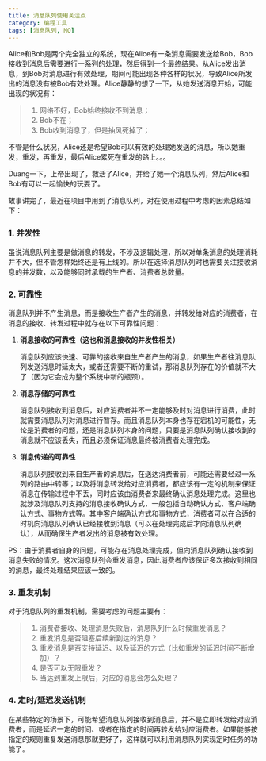```yaml
---
title: 消息队列使用关注点
category: 编程工具
tags: [消息队列, MQ]
---
```


Alice和Bob是两个完全独立的系统，现在Alice有一条消息需要发送给Bob，Bob接收到消息后需要进行一系列的处理，然后得到一个最终结果。从Alice发出消息，到Bob对消息进行有效处理，期间可能出现各种各样的状况，导致Alice所发出的消息没有被Bob有效处理。Alice静静的想了一下，从她发送消息开始，可能出现的状况有：

> 1. 网络不好，Bob始终接收不到消息；
> 2. Bob不在；
> 3. Bob收到消息了，但是抽风死掉了；

不管是什么状况，Alice还是希望Bob可以有效的处理她发送的消息，所以她重发，重发，再重发，最后Alice累死在重发的路上。。。

Duang一下，上帝出现了，救活了Alice，并给了她一个消息队列，然后Alice和Bob有可以一起愉快的玩耍了。


故事讲完了，最近在项目中用到了消息队列，对在使用过程中考虑的因素总结如下：

### 1. 并发性

虽说消息队列主要是做消息的转发，不涉及逻辑处理，所以对单条消息的处理消耗并不大，但不管怎样始终还是有上线的。所以在选择消息队列时也需要关注接收消息的并发数，以及能够同时承载的生产者、消费者总数量。

### 2. 可靠性

消息队列并不产生消息，而是接收生产者产生的消息，并转发给对应的消费者，在消息的接收、转发过程中就存在以下可靠性问题：

1. **消息接收的可靠性（这也和消息接收的并发性相关）**

    消息队列应该快速、可靠的接收来自生产者产生的消息，如果生产者往消息队列发送消息时延太大，或者还需要不断的重试，那消息队列存在的价值就不大了（因为它会成为整个系统中新的瓶颈）。

2. **消息存储的可靠性**

    消息队列接收到消息后，对应消费者并不一定能够及时对消息进行消费，此时就需要消息队列对消息进行暂存。而且消息队列本身也存在宕机的可能性，无论是消费者的问题，还是消息队列本身的问题，只要是消息队列确认接收到的消息就不应该丢失，而且必须保证消息最终被消费者处理完成。

3. **消息传递的可靠性**

    消息队列接收到来自生产者的消息后，在送达消费者前，可能还需要经过一系列的路由中转等；以及将消息转发给对应消费者，都应该有一定的机制来保证消息在传输过程中不丢，同时应该由消费者来最终确认消息处理完成。这里也就涉及消息队列支持的消息接收确认方式，一般包括自动确认方式、客户端确认方式、事物方式等。其中客户端确认方式和事物方式，消费者可以在合适的时机向消息队列确认已经接收到消息（可以在处理完成后才向消息队列确认），从而确保生产者发出的消息被有效处理。

PS：由于消费者自身的问题，可能存在消息处理完成，但向消息队列确认接收到消息失败的情况。这次消息队列会重发消息，因此消费者应该保证多次接收到相同的消息，最终处理结果应该一致的。

### 3. 重发机制

对于消息队列的重发机制，需要考虑的问题主要有：

> 1. 消费者接收、处理消息失败后，消息队列什么时候重发消息？
> 2. 重发消息是否阻塞后续新到达的消息？
> 3. 重发消息是否支持延迟、以及延迟的方式（比如重发的延迟时间不断增加）？
> 4. 是否可以无限重发？
> 5. 当达到重发上限后，对应的消息会怎么处理？

### 4. 定时/延迟发送机制

在某些特定的场景下，可能希望消息队列接收到消息后，并不是立即转发给对应消费者，而是延迟一定的时间、或者在指定的时间再转发给对应消费者。如果能够按指定的规则重复发送消息那就更好了，这样就可以利用消息队列实现定时任务的功能了。
